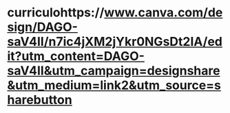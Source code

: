 # curriculohttps://www.canva.com/design/DAGO-saV4II/n7ic4jXM2jYkr0NGsDt2IA/edit?utm_content=DAGO-saV4II&utm_campaign=designshare&utm_medium=link2&utm_source=sharebutton
